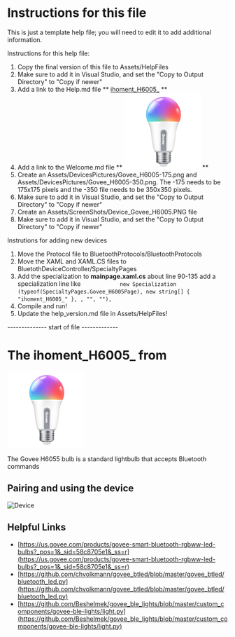 ﻿# Instructions for this file

This is just a template help file; you will need to edit it to add additional information.

Instructions for this help file:

1. Copy the final version of this file to Assets/HelpFiles
2. Make sure to add it in Visual Studio, and set the "Copy to Output Directory" to "Copy if newer"
3. Add a link to the Help.md file ** [ihoment_H6005_](Device_Govee_H6005.md) **
4. Add a link to the Welcome.md file ** [![ihoment_H6005_](../DevicePictures/Govee_H6005-175.png)](Device_Govee_H6005.md) **
5. Create an Assets/DevicesPictures/Govee_H6005-175.png and Assets/DevicesPictures/Govee_H6005-350.png. The -175 needs to be 175x175 pixels and the -350 file needs to be 350x350 pixels.
6. Make sure to add it in Visual Studio, and set the "Copy to Output Directory" to "Copy if newer"
7. Create an Assets/ScreenShots/Device_Govee_H6005.PNG file
8. Make sure to add it in Visual Studio, and set the "Copy to Output Directory" to "Copy if newer"

Instrutions for adding new devices

1. Move the Protocol file to BluetoothProtocols/BluetoothProtocols
2. Move the XAML and XAML.CS files to BluetothDeviceController/SpecialtyPages
3. Add the specialization to  **mainpage.xaml.cs** about line 90-135 add a specialization line like ```            new Specialization (typeof(SpecialtyPages.Govee_H6005Page), new string[] { "ihoment_H6005_" }, , "", ""),```
4. Compile and run!
5. Update the help_version.md file in Assets/HelpFiles!



-------------- start of file -------------

# The ihoment_H6005_  from 

![Device](../DevicePictures/Govee_H6005-175.png)

The Govee H6055 bulb is a standard lightbulb that accepts Bluetooth commands

## Pairing and using the device



![Device](../ScreenShots/Device_Govee_H6005.png)

## Helpful Links

* [https://us.govee.com/products/govee-smart-bluetooth-rgbww-led-bulbs?_pos=1&_sid=58c8705e1&_ss=r](https://us.govee.com/products/govee-smart-bluetooth-rgbww-led-bulbs?_pos=1&_sid=58c8705e1&_ss=r)
* [https://github.com/chvolkmann/govee_btled/blob/master/govee_btled/bluetooth_led.py](https://github.com/chvolkmann/govee_btled/blob/master/govee_btled/bluetooth_led.py)
* [https://github.com/Beshelmek/govee_ble_lights/blob/master/custom_components/govee-ble-lights/light.py](https://github.com/Beshelmek/govee_ble_lights/blob/master/custom_components/govee-ble-lights/light.py)
